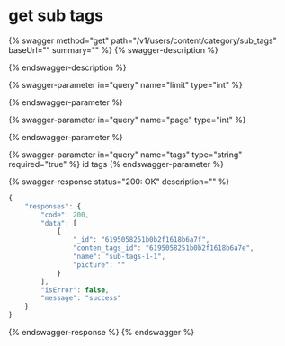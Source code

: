 # get sub tags

{% swagger method="get" path="/v1/users/content/category/sub_tags" baseUrl="" summary="" %}
{% swagger-description %}

{% endswagger-description %}

{% swagger-parameter in="query" name="limit" type="int" %}

{% endswagger-parameter %}

{% swagger-parameter in="query" name="page" type="int" %}

{% endswagger-parameter %}

{% swagger-parameter in="query" name="tags" type="string" required="true" %}
id tags
{% endswagger-parameter %}

{% swagger-response status="200: OK" description="" %}
```javascript
{
    "responses": {
        "code": 200,
        "data": [
            {
                "_id": "6195058251b0b2f1618b6a7f",
                "conten_tags_id": "6195058251b0b2f1618b6a7e",
                "name": "sub-tags-1-1",
                "picture": ""
            }
        ],
        "isError": false,
        "message": "success"
    }
}
```
{% endswagger-response %}
{% endswagger %}
